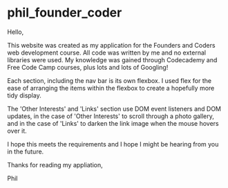 # phil_founder_coder

Hello,

This website was created as my application for the Founders and Coders web development course. 
All code was written by me and no external libraries were used. My knowledge was gained through Codecademy and Free Code Camp courses, plus lots and lots of Googling!

Each section, including the nav bar is its own flexbox. I used flex for the ease of arranging the items within the flexbox to create a hopefully more tidy display. 

The 'Other Interests' and 'Links' section use DOM event listeners and DOM updates, in the case of 'Other Interests' to scroll through a photo gallery, and in the case of 'Links' to darken the link image when the mouse hovers over it.

I hope this meets the requirements and I hope I might be hearing from you in the future.

Thanks for reading my appliation,

Phil



